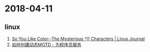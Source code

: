 # 2018-04-11

## linux
1. [So You Like Color--The Mysterious ^\[\[ Characters | Linux Journal](https://www.linuxjournal.com/article/8603)
2. [如何创建动态MOTD - 为程序员服务](http://ju.outofmemory.cn/entry/139743)
